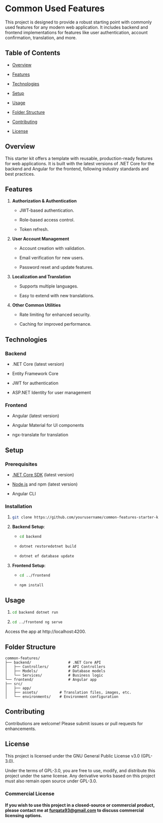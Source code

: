 Common Used Features
===========================

This project is designed to provide a robust starting point with commonly used features for any modern web application. It includes backend and frontend implementations for features like user authentication, account confirmation, translation, and more.

Table of Contents
-----------------

*   [Overview](#overview)

*   [Features](#features)

*   [Technologies](#technologies)

*   [Setup](#setup)

*   [Usage](#usage)

*   [Folder Structure](#folder-structure)

*   [Contributing](#contributing)

*   [License](#license)


Overview
--------

This starter kit offers a template with reusable, production-ready features for web applications. It is built with the latest versions of .NET Core for the backend and Angular for the frontend, following industry standards and best practices.

Features
--------

1.  **Authorization & Authentication**

    *   JWT-based authentication.

    *   Role-based access control.

    *   Token refresh.

2.  **User Account Management**

    *   Account creation with validation.

    *   Email verification for new users.

    *   Password reset and update features.

3.  **Localization and Translation**

    *   Supports multiple languages.

    *   Easy to extend with new translations.

4.  **Other Common Utilities**

    *   Rate limiting for enhanced security.

    *   Caching for improved performance.


Technologies
------------

### Backend

*   .NET Core (latest version)

*   Entity Framework Core

*   JWT for authentication

*   ASP.NET Identity for user management


### Frontend

*   Angular (latest version)

*   Angular Material for UI components

*   ngx-translate for translation


Setup
-----

### Prerequisites

*   [.NET Core SDK](https://dotnet.microsoft.com/download) (latest version)

*   [Node.js](https://nodejs.org/) and npm (latest version)

*   Angular CLI


### Installation

1.  ```bash 
    git clone https://github.com/yourusername/common-features-starter-kit.gitcd common-features-starter-kit

2.  **Backend Setup**:

    *  ```bash 
       cd backend

    *   ```bash
        dotnet restoredotnet build

    *   ```bash
        dotnet ef database update

3.  **Frontend Setup**:

    *   ```bash
        cd ../frontend

    *   ```bash
        npm install


Usage
-----

1.  ```bash
    cd backend dotnet run

2.  ```bash
    cd ../frontend ng serve


Access the app at http://localhost:4200.

Folder Structure
----------------
    common-features/
    ├── backend/                 # .NET Core API
    │   ├── Controllers/         # API Controllers
    │   ├── Models/              # Database models
    │   └── Services/            # Business logic
    └── frontend/                # Angular app
    ├── src/
    │   ├── app/
    │   ├── assets/          # Translation files, images, etc.
    │   └── environments/    # Environment configuration


Contributing
------------

Contributions are welcome! Please submit issues or pull requests for enhancements.

## License

This project is licensed under the GNU General Public License v3.0 (GPL-3.0).

Under the terms of GPL-3.0, you are free to use, modify, and distribute this project under the same license. Any derivative works based on this project must also remain open source under GPL-3.0.

### Commercial License

#### If you wish to use this project in a closed-source or commercial product, please contact me at **furqata93@gmail.com**  to discuss commercial licensing options.
